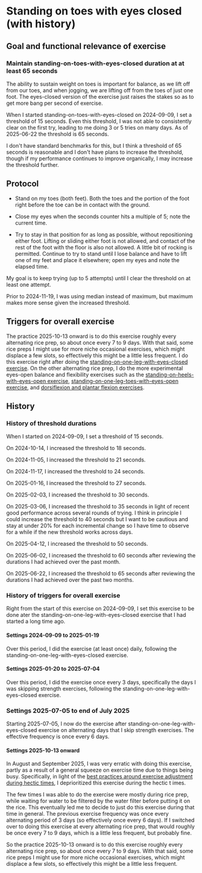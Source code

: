 # Standing on toes with eyes closed (with history)

## Goal and functional relevance of exercise

### Maintain standing-on-toes-with-eyes-closed duration at at least 65 seconds

The ability to sustain weight on toes is important for balance, as we
lift off from our toes, and when jogging, we are lifting off from the
toes of just one foot. The eyes-closed version of the exercise just
raises the stakes so as to get more bang per second of exercise.

When I started standing-on-toes-with-eyes-closed on 2024-09-09, I set
a threshold of 15 seconds. Even this threshold, I was not able to
consistently clear on the first try, leading to me doing 3 or 5 tries
on many days. As of 2025-06-22 the threshold is 65 seconds.

I don't have standard benchmarks for this, but I think a threshold of
65 seconds is reasonable and I don't have plans to increase the
threshold, though if my performance continues to improve organically,
I may increase the threshold further.

## Protocol

* Stand on my toes (both feet). Both the toes and the portion of the
  foot right before the toe can be in contact with the ground.

* Close my eyes when the seconds counter hits a multiple of 5; note
  the current time.

* Try to stay in that position for as long as
  possible, without repositioning either foot. Lifting or sliding
  either foot is not allowed, and contact of the rest of the foot with
  the floor is also not allowed. A little bit of rocking is permitted.
  Continue to try to stand until I lose balance and have to lift one
  of my feet and place it elsewhere; open my eyes and note the elapsed
  time.

My goal is to keep trying (up to 5 attempts) until I clear the
threshold on at least one attempt.

Prior to 2024-11-19, I was using median instead of maximum, but
maximum makes more sense given the increased threshold.

## Triggers for overall exercise

The practice 2025-10-13 onward is to do this exercise roughly every
alternating rice prep, so about once every 7 to 9 days. With that
said, some rice preps I might use for more niche occasional exercises,
which might displace a few slots, so effectively this might be a
little less frequent. I do this exercise right after doing the
[standing-on-one-leg-with-eyes-closed
exercise](standing-on-toes-with-eyes-closed-with-history.md). On the
other alternating rice prep, I do the more
experimental eyes-open balance and flexibility exercises such as the
[standing-on-heels-with-eyes-open
exercise](standing-on-heels-with-eyes-open-with-history.md),
[standing-on-one-leg-toes-with-eyes-open
exercise](standing-on-one-leg-toes-with-eyes-open-with-history.md),
and [dorsiflexion and plantar flexion
exercises](dorsiflexion-and-plantar-flexion-exercises-with-history.md).

## History

### History of threshold durations

When I started on 2024-09-09, I set a threshold of 15 seconds.

On 2024-10-14, I increased the threshold to 18 seconds.

On 2024-11-05, I increased the threshold to 21 seconds.

On 2024-11-17, I increased the threshold to 24 seconds.

On 2025-01-16, I increased the threshold to 27 seconds.

On 2025-02-03, I increased the threshold to 30 seconds.

On 2025-03-06, I increased the threshold to 35 seconds in light of
recent good performance across several rounds of trying. I think in
principle I could increase the threshold to 40 seconds but I want to
be cautious and stay at under 20% for each incremental change so I
have time to observe for a while if the new threshold works across
days.

On 2025-04-12, I increased the threshold to 50 seconds.

On 2025-06-02, I increased the threshold to 60 seconds after reviewing
the durations I had achieved over the past month.

On 2025-06-22, I increased the threshold to 65 seconds after reviewing
the durations I had achieved over the past two months.

### History of triggers for overall exercise

Right from the start of this exercise on 2024-09-09, I set this
exercise to be done ater the standing-on-one-leg-with-eyes-closed
exercise that I had started a long time ago.

#### Settings 2024-09-09 to 2025-01-19

Over this period, I did the exercise (at least once) daily, following
the standing-on-one-leg-with-eyes-closed exercise.

#### Settings 2025-01-20 to 2025-07-04

Over this period, I did the exercise once every 3 days, specifically
the days I was skipping strength exercises, following the
standing-on-one-leg-with-eyes-closed exercise.

### Settings 2025-07-05 to end of July 2025

Starting 2025-07-05, I now do the exercise after
standing-on-one-leg-with-eyes-closed exercise on alternating days that
I skip strength exercises. The effective frequency is once every 6 days.

#### Settings 2025-10-13 onward

In August and September 2025, I was very erratic with doing this
exercise, partly as a result of a general squeeze on exercise time due
to things being busy. Specifically, in light of the [best practices
around exercise adjustment during hectic
times](../../best-practices/best-practices-around-exercise-adjustment-during-hectic-times.md#balance-exercises-and-other-niche-exercises),
I deprioritized this exercise during the hectic t imes.

The few times I was able to do the exercise were mostly during rice
prep, while waiting for water to be filtered by the water filter
before putting it on the rice. This eventually led me to decide to
just do this exercise during that time in general. The previous
exercise frequency was once every alternating period of 3 days (so
effectively once every 6 days). If I switched over to doing this
exercise at every alternating rice prep, that would roughly be once
every 7 to 9 days, which is a little less frequent, but probably fine.

So the practice 2025-10-13 onward is to do this exercise roughly every
alternating rice prep, so about once every 7 to 9 days. With that
said, some rice preps I might use for more niche occasional exercises,
which might displace a few slots, so effectively this might be a
little less frequent.
